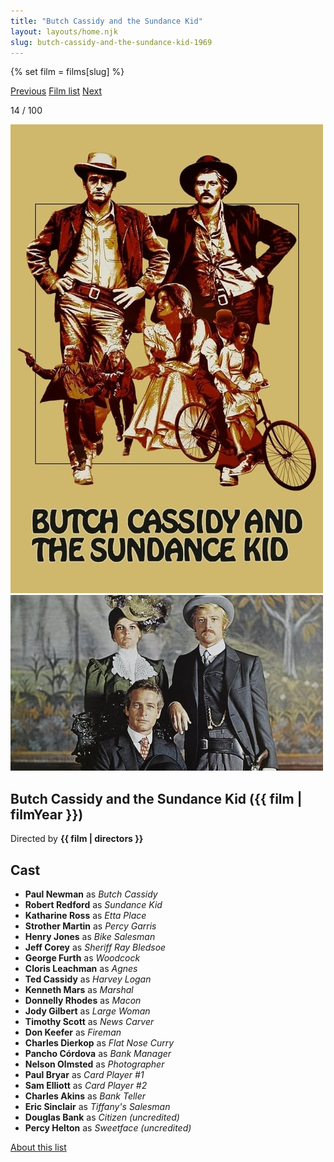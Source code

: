 ```yaml
---
title: "Butch Cassidy and the Sundance Kid"
layout: layouts/home.njk
slug: butch-cassidy-and-the-sundance-kid-1969
---
```


{% set film = films[slug] %}

<nav class="films">
  <a class="prev" href="../once-upon-a-time-in-the-west-1968">Previous</a>
  <a href="../">Film list</a>
  <a class="next" href="../duck-you-sucker-1971">Next</a>
</nav>

<p>14 / 100</p>

<article class="film">
  <div class="backdrop-and-poster">
    <img class="poster" src="../films/posters/butch-cassidy-and-the-sundance-kid-1969.jpg" alt="">
    <img class="backdrop" src="../films/backdrops/butch-cassidy-and-the-sundance-kid-1969.jpg" alt="">
  </div>

  <h1>Butch Cassidy and the Sundance Kid ({{ film | filmYear }})</h1>

  

  <p class="director">
    Directed by <strong>{{ film | directors }}</strong>
  </p>


  <h2>
    Cast
  </h2>
  <ul>
            <li><strong>Paul Newman</strong> as <em>Butch Cassidy</em></li>
        <li><strong>Robert Redford</strong> as <em>Sundance Kid</em></li>
        <li><strong>Katharine Ross</strong> as <em>Etta Place</em></li>
        <li><strong>Strother Martin</strong> as <em>Percy Garris</em></li>
        <li><strong>Henry Jones</strong> as <em>Bike Salesman</em></li>
        <li><strong>Jeff Corey</strong> as <em>Sheriff Ray Bledsoe</em></li>
        <li><strong>George Furth</strong> as <em>Woodcock</em></li>
        <li><strong>Cloris Leachman</strong> as <em>Agnes</em></li>
        <li><strong>Ted Cassidy</strong> as <em>Harvey Logan</em></li>
        <li><strong>Kenneth Mars</strong> as <em>Marshal</em></li>
        <li><strong>Donnelly Rhodes</strong> as <em>Macon</em></li>
        <li><strong>Jody Gilbert</strong> as <em>Large Woman</em></li>
        <li><strong>Timothy Scott</strong> as <em>News Carver</em></li>
        <li><strong>Don Keefer</strong> as <em>Fireman</em></li>
        <li><strong>Charles Dierkop</strong> as <em>Flat Nose Curry</em></li>
        <li><strong>Pancho Córdova</strong> as <em>Bank Manager</em></li>
        <li><strong>Nelson Olmsted</strong> as <em>Photographer</em></li>
        <li><strong>Paul Bryar</strong> as <em>Card Player #1</em></li>
        <li><strong>Sam Elliott</strong> as <em>Card Player #2</em></li>
        <li><strong>Charles Akins</strong> as <em>Bank Teller</em></li>
        <li><strong>Eric Sinclair</strong> as <em>Tiffany's Salesman</em></li>
        <li><strong>Douglas Bank</strong> as <em>Citizen (uncredited)</em></li>
        <li><strong>Percy Helton</strong> as <em>Sweetface (uncredited)</em></li>
  </ul>
</article>
<footer>
  <a href="../about">About this list</a>
</footer>
